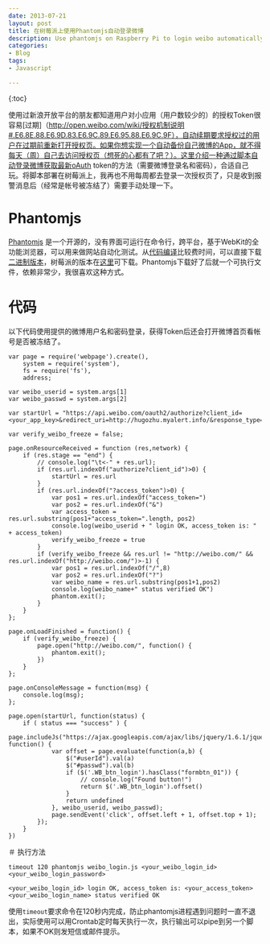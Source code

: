 ```yaml
---
date: 2013-07-21
layout: post
title: 在树莓派上使用Phantomjs自动登录微博
description: Use phantomjs on Raspberry Pi to login weibo automatically
categories:
- Blog
tags:
- Javascript

---
```


{:toc}

使用过新浪开放平台的朋友都知道用户对小应用（用户数较少的）的授权Token很容易[过期]（http://open.weibo.com/wiki/授权机制说明#.E6.8E.88.E6.9D.83.E6.9C.89.E6.95.88.E6.9C.9F），自动续期要求授权过的用户在过期前重新打开授权页。如果你想实现一个自动备份自己微博的App，就不得每天（周）自己去访问授权页（想死的心都有了吧？）。这里介绍一种通过脚本自动登录微博获取最新oAuth token的方法（需要微博登录名和密码），合适自己玩。将脚本部署在树莓派上，我再也不用每周都去登录一次授权页了，只是收到报警消息后（经常是帐号被冻结了）需要手动处理一下。

# Phantomjs
[Phantomjs](http://phantomjs.org/) 是一个开源的，没有界面可运行在命令行，跨平台，基于WebKit的全功能浏览器，可以用来做网站自动化测试。从[代码编译](http://phantomjs.org/build.html)比较费时间，可以直接下载[二进制版本](http://phantomjs.org/download.html)，树莓派的版本在[这里](https://github.com/aeberhardo/phantomjs-linux-armv6l)可下载。Phantomjs下载好了后就一个可执行文件，依赖非常少，我很喜欢这种方式。


# 代码

以下代码使用提供的微博用户名和密码登录，获得Token后还会打开微博首页看帐号是否被冻结了。

```
var page = require('webpage').create(),
    system = require('system'),
    fs = require('fs'),
    address;

var weibo_userid = system.args[1]
var weibo_passwd = system.args[2]

var startUrl = "https://api.weibo.com/oauth2/authorize?client_id=<your_app_key>&redirect_uri=http://hugozhu.myalert.info/&response_type=token";

var verify_weibo_freeze = false;

page.onResourceReceived = function (res,network) {
    if (res.stage == "end") {
        // console.log("\t<-" + res.url);
        if (res.url.indexOf("authorize?client_id")>0) {
            startUrl = res.url
        } 
        if (res.url.indexOf("?access_token")>0) {
            var pos1 = res.url.indexOf("access_token=")
            var pos2 = res.url.indexOf("&")
            var access_token = res.url.substring(pos1+"access_token=".length, pos2)
            console.log(weibo_userid + " login OK, access_token is: " + access_token)
            verify_weibo_freeze = true
        }
        if (verify_weibo_freeze && res.url != "http://weibo.com/" && res.url.indexOf("http://weibo.com/")>-1) {
            var pos1 = res.url.indexOf("/",8)
            var pos2 = res.url.indexOf("?")
            var weibo_name = res.url.substring(pos1+1,pos2)
            console.log(weibo_name+" status verified OK")
            phantom.exit();
        }
    }
};

page.onLoadFinished = function() {
    if (verify_weibo_freeze) {
        page.open("http://weibo.com/", function() {
            phantom.exit();
        })
    }
};

page.onConsoleMessage = function(msg) {
    console.log(msg);
};

page.open(startUrl, function(status) {
    if ( status === "success" ) {
        page.includeJs("https://ajax.googleapis.com/ajax/libs/jquery/1.6.1/jquery.min.js", function() {
            var offset = page.evaluate(function(a,b) {
                $("#userId").val(a)
                $("#passwd").val(b)
                if ($('.WB_btn_login').hasClass("formbtn_01")) {
                    // console.log("Found button!")
                    return $('.WB_btn_login').offset()
                }
                return undefined
            }, weibo_userid, weibo_passwd);
            page.sendEvent('click', offset.left + 1, offset.top + 1);
        });
    }
})

```

＃ 执行方法

`timeout 120 phantomjs weibo_login.js <your_weibo_login_id> <your_weibo_login_password>`

```
<your_weibo_login_id> login OK, access_token is: <your_access_token>
<your_weibo_login_name> status verified OK
```

使用`timeout`要求命令在120秒内完成，防止phantomjs进程遇到问题时一直不退出，实际使用可以用Crontab定时每天执行一次，执行输出可以pipe到另一个脚本，如果不OK则发短信或邮件提示。